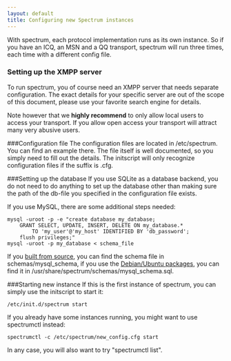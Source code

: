 ```yaml
---
layout: default
title: Configuring new Spectrum instances
---
```


With spectrum, each protocol implementation runs as its own instance. So if you
have an ICQ, an MSN and a QQ transport, spectrum will run three times, each time
with a different config file.

### Setting up the XMPP server
To run spectrum, you of course need an XMPP server that needs separate
configuration. The exact details for your specific server are out of the scope
of this document, please use your favorite search engine for details. 

Note however that we **highly recommend** to only allow local users to access
your transport. If you allow open access your transport will attract many very
abusive users.

###Configuration file
The configuration files are located in /etc/spectrum. You can find an example
there. The file itself is well documented, so you simply need to fill out the
details. The initscript will only recognize configuration files if the suffix is
.cfg.

###Setting up the database
If you use SQLite as a database backend, you do not need to do anything to set
up the database other than making sure the path of the db-file you specified in
the configuration file exists.

If you use MySQL, there are some additional steps needed:

	mysql -uroot -p -e "create database my_database;
	    GRANT SELECT, UPDATE, INSERT, DELETE ON my_database.*
	        TO 'my_user'@'my_host' IDENTIFIED BY 'db_password';
	    flush privileges;"
	mysql -uroot -p my_database < schema_file

If you [built from source](building-from-source-code.html), you can find the
schema file in schemas/mysql_schema, if you use the [Debian/Ubuntu
packages](debian-ubuntu-installation.html), you can find it in
/usr/share/spectrum/schemas/mysql_schema.sql.

###Starting new instance
If this is the first instance of spectrum, you can simply use the initscript to
start it:

	/etc/init.d/spectrum start

If you already have some instances running, you might want to use spectrumctl
instead:

	spectrumctl -c /etc/spectrum/new_config.cfg start

In any case, you will also want to try "spectrumctl list".

